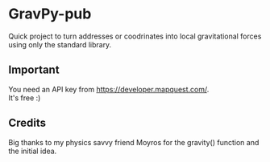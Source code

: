 # GravPy-pub
Quick project to turn addresses or coodrinates into local gravitational forces using only the standard library.

## Important
You need an API key from https://developer.mapquest.com/.  
It's free :)

## Credits
Big thanks to my physics savvy friend Moyros for the gravity() function and the initial idea.
